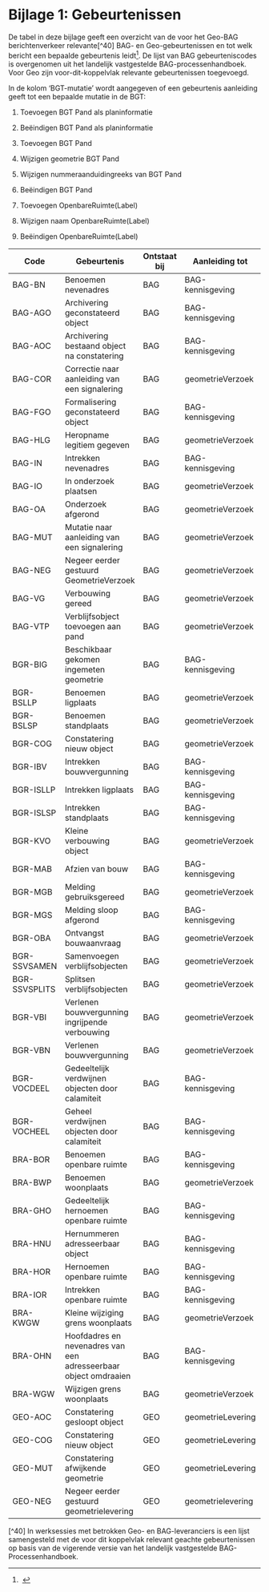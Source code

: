 Bijlage 1: Gebeurtenissen
=========================

De tabel in deze bijlage geeft een overzicht van de voor het Geo-BAG
berichtenverkeer relevante[\^40] BAG- en Geo-gebeurtenissen en tot welk bericht
een bepaalde gebeurtenis leidt[^1]. De lijst van BAG gebeurteniscodes is
overgenomen uit het landelijk vastgestelde BAG-processenhandboek. Voor Geo zijn
voor-dit-koppelvlak relevante gebeurtenissen toegevoegd.

[^1]:  

In de kolom ‘BGT-mutatie’ wordt aangegeven of een gebeurtenis aanleiding geeft
tot een bepaalde mutatie in de BGT:

1.  Toevoegen BGT Pand als planinformatie

2.  Beëindigen BGT Pand als planinformatie

3.  Toevoegen BGT Pand

4.  Wijzigen geometrie BGT Pand

5.  Wijzigen nummeraanduidingreeks van BGT Pand

6.  Beëindigen BGT Pand

7.  Toevoegen OpenbareRuimte(Label)

8.  Wijzigen naam OpenbareRuimte(Label)

9.  Beëindigen OpenbareRuimte(Label)

| **Code**      | **Gebeurtenis**                                                 | **Ontstaat bij** | **Aanleiding tot** | **BGT-mutatie** |
|---------------|-----------------------------------------------------------------|------------------|--------------------|-----------------|
| BAG-BN        | Benoemen nevenadres                                             | BAG              | BAG-kennisgeving   | 5               |
| BAG-AGO       | Archivering geconstateerd object                                | BAG              | BAG-kennisgeving   | 5,6             |
| BAG-AOC       | Archivering bestaand object na constatering                     | BAG              | BAG-kennisgeving   | 5,6             |
| BAG-COR       | Correctie naar aanleiding van een signalering                   | BAG              | geometrieVerzoek   | 3,4,5,6         |
| BAG-FGO       | Formalisering geconstateerd object                              | BAG              | BAG-kennisgeving   | 5               |
| BAG-HLG       | Heropname legitiem gegeven                                      | BAG              | geometrieVerzoek   | 3,5             |
| BAG-IN        | Intrekken nevenadres                                            | BAG              | BAG-kennisgeving   | 5               |
| BAG-IO        | In onderzoek plaatsen                                           | BAG              | geometrieVerzoek   | 2,4,5,6, 8,9    |
| BAG-OA        | Onderzoek afgerond                                              | BAG              | geometrieVerzoek   | 2,4,5,6, 8,9    |
| BAG-MUT       | Mutatie naar aanleiding van een signalering                     | BAG              | geometrieVerzoek   | 3,4,5,6         |
| BAG-NEG       | Negeer eerder gestuurd GeometrieVerzoek                         | BAG              | geometrieVerzoek   |                 |
| BAG-VG        | Verbouwing gereed                                               | BAG              | geometrieVerzoek   | 4               |
| BAG-VTP       | Verblijfsobject toevoegen aan pand                              | BAG              | geometrieVerzoek   | 5               |
| BGR-BIG       | Beschikbaar gekomen ingemeten geometrie                         | BAG              | BAG-kennisgeving   | 4               |
| BGR-BSLLP     | Benoemen ligplaats                                              | BAG              | geometrieVerzoek   |                 |
| BGR-BSLSP     | Benoemen standplaats                                            | BAG              | geometrieVerzoek   |                 |
| BGR-COG       | Constatering nieuw object                                       | BAG              | geometrieVerzoek   | 3,5             |
| BGR-IBV       | Intrekken bouwvergunning                                        | BAG              | BAG-kennisgeving   | 6               |
| BGR-ISLLP     | Intrekken ligplaats                                             | BAG              | BAG-kennisgeving   |                 |
| BGR-ISLSP     | Intrekken standplaats                                           | BAG              | BAG-kennisgeving   |                 |
| BGR-KVO       | Kleine verbouwing object                                        | BAG              | geometrieVerzoek   | 4               |
| BGR-MAB       | Afzien van bouw                                                 | BAG              | BAG-kennisgeving   | 6               |
| BGR-MGB       | Melding gebruiksgereed                                          | BAG              | geometrieVerzoek   |                 |
| BGR-MGS       | Melding sloop afgerond                                          | BAG              | BAG-kennisgeving   | 5,6             |
| BGR-OBA       | Ontvangst bouwaanvraag                                          | BAG              | geometrieVerzoek   |                 |
| BGR-SSVSAMEN  | Samenvoegen verblijfsobjecten                                   | BAG              | geometrieVerzoek   | 5               |
| BGR-SSVSPLITS | Splitsen verblijfsobjecten                                      | BAG              | geometrieVerzoek   | 5               |
| BGR-VBI       | Verlenen bouwvergunning ingrijpende verbouwing                  | BAG              | geometrieVerzoek   | 4,5             |
| BGR-VBN       | Verlenen bouwvergunning                                         | BAG              | geometrieVerzoek   | 1               |
| BGR-VOCDEEL   | Gedeeltelijk verdwijnen objecten door calamiteit                | BAG              | BAG-kennisgeving   | 4               |
| BGR-VOCHEEL   | Geheel verdwijnen objecten door calamiteit                      | BAG              | BAG-kennisgeving   | 5,6             |
| BRA-BOR       | Benoemen openbare ruimte                                        | BAG              | BAG-kennisgeving   | 7               |
| BRA-BWP       | Benoemen woonplaats                                             | BAG              | geometrieVerzoek   |                 |
| BRA-GHO       | Gedeeltelijk hernoemen openbare ruimte                          | BAG              | BAG-kennisgeving   | 8               |
| BRA-HNU       | Hernummeren adresseerbaar object                                | BAG              | BAG-kennisgeving   | 5               |
| BRA-HOR       | Hernoemen openbare ruimte                                       | BAG              | BAG-kennisgeving   | 8               |
| BRA-IOR       | Intrekken openbare ruimte                                       | BAG              | BAG-kennisgeving   | 9               |
| BRA-KWGW      | Kleine wijziging grens woonplaats                               | BAG              | geometrieVerzoek   |                 |
| BRA-OHN       | Hoofdadres en nevenadres van een adresseerbaar object omdraaien | BAG              | BAG-kennisgeving   | 5               |
| BRA-WGW       | Wijzigen grens woonplaats                                       | BAG              | geometrieVerzoek   |                 |
| GEO-AOC       | Constatering gesloopt object                                    | GEO              | geometrieLevering  | 5,6             |
| GEO-COG       | Constatering nieuw object                                       | GEO              | geometrieLevering  | 3,5             |
| GEO-MUT       | Constatering afwijkende geometrie                               | GEO              | geometrieLevering  | 4               |
| GEO-NEG       | Negeer eerder gestuurd geometrielevering                        | GEO              | geometrielevering  |                 |

[\^40] In werksessies met betrokken Geo- en BAG-leveranciers is een lijst
samengesteld met de voor dit koppelvlak relevant geachte gebeurtenissen op basis
van de vigerende versie van het landelijk vastgestelde BAG-Processenhandboek.

